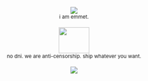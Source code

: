 <p align="center">
<img src="https://files.catbox.moe/su30dk.webp">
<br> <sub>i am emmet.</sub> <br><br> <img src="https://files.catbox.moe/8i0ngv.webp" width="70" height="60"> <br> <sub>no dni. we are anti-censorship. ship whatever you want.</sub>
<br> <br> <img src="https://files.catbox.moe/brcqd9.webp">
</p> 
